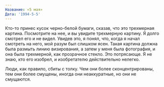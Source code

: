```yaml
---
Название: «5 мая»
Дата: '1994-5-5'
---
```


Кто-то принес кусок черно-белой бумаги, сказав, что это трехмерная картина. Посмотрите на нее, и вы увидите трехмерную картину. Я долго смотрел его и не видел. Увидев это, я понял, что, когда я начал смотреть на него, мой разум был слишком ясен. Такая картина должна была размыть линию визирования, а затем у меня была фотография, и она была трехмерной, как прозрачное стекло. Это потрясающе. Я не знаю, кто его изобрел, и изобретателю действительно нелегко.

Люди, как правило, сбиты с толку. Чем они более сконцентрированы, тем они более смущены, иногда они неаккуратные, но они не смущаются.

